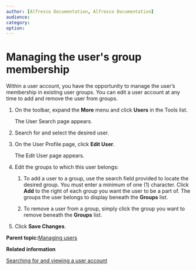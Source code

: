 ```yaml
---
author: [Alfresco Documentation, Alfresco Documentation]
audience: 
category: 
option: 
---
```


# Managing the user's group membership

Within a user account, you have the opportunity to manage the user’s membership in existing user groups. You can edit a user account at any time to add and remove the user from groups.

1.  On the toolbar, expand the **More** menu and click **Users** in the Tools list.

    The User Search page appears.

2.  Search for and select the desired user.

3.  On the User Profile page, click **Edit User**.

    The Edit User page appears.

4.  Edit the groups to which this user belongs:

    1.  To add a user to a group, use the search field provided to locate the desired group. You must enter a minimum of one \(1\) character. Click **Add** to the right of each group you want the user to be a part of. The groups the user belongs to display beneath the **Groups** list.

    2.  To remove a user from a group, simply click the group you want to remove beneath the **Groups** list.

5.  Click **Save Changes**.


**Parent topic:**[Managing users](../concepts/adminconsole-users.md)

**Related information**  


[Searching for and viewing a user account](adminconsole-user-view.md)

